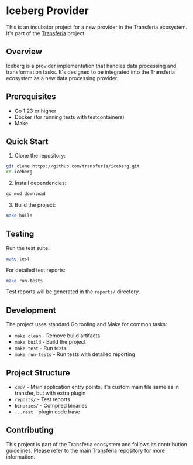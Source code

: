 # Iceberg Provider

This is an incubator project for a new provider in the Transferia ecosystem. It's part of the [Transferia](https://github.com/transferia/transferia) project.

## Overview

Iceberg is a provider implementation that handles data processing and transformation tasks. It's designed to be integrated into the Transferia ecosystem as a new data processing provider.

## Prerequisites

- Go 1.23 or higher
- Docker (for running tests with testcontainers)
- Make

## Quick Start

1. Clone the repository:
```bash
git clone https://github.com/transferia/iceberg.git
cd iceberg
```

2. Install dependencies:
```bash
go mod download
```

3. Build the project:
```bash
make build
```

## Testing

Run the test suite:
```bash
make test
```

For detailed test reports:
```bash
make run-tests
```

Test reports will be generated in the `reports/` directory.

## Development

The project uses standard Go tooling and Make for common tasks:

- `make clean` - Remove build artifacts
- `make build` - Build the project
- `make test` - Run tests
- `make run-tests` - Run tests with detailed reporting

## Project Structure

- `cmd/` - Main application entry points, it's custom main file same as in transfer, but with extra plugin
- `reports/` - Test reports
- `binaries/` - Compiled binaries
- `...rest` - plugin code base

## Contributing

This project is part of the Transferia ecosystem and follows its contribution guidelines. Please refer to the main [Transferia repository](https://github.com/transferia/transferia) for more information. 